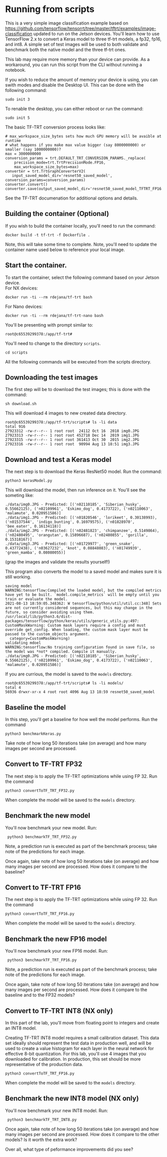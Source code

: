 # Running from scripts

This is a very simple image classification example based on https://github.com/tensorflow/tensorrt/tree/master/tftrt/examples/image-classification updated to run on the Jetson devices. You'll learn how to use TensorFlow 2.x to convert a Keras model to three tf-trt models, a fp32, fp16, and int8. A simple set of test images will be used to both validate and benchmark both the native model and the three tf-trt ones.

This lab may require more memory than your device can provide.  As a workaround, you can run this script from the CLI without running a notebook.

If you wish to reduce the amount of memory your device is using, you can swith modes and disable the Desktop UI.  This can be done with the following command:

```
sudo init 3
```

To renable the desktop, you can either reboot or run the command:
```
sudo init 5
```

The basic TF-TRT conversion process looks like:

```
# max_workspace_size_bytes sets how much GPU memory will be avaible at runtime
# what happens if you make max value bigger (say 8000000000) or smaller (say 1000000000)?
max = 3000000000
conversion_params = trt.DEFAULT_TRT_CONVERSION_PARAMS._replace(
    precision_mode=trt.TrtPrecisionMode.FP16,
    max_workspace_size_bytes=max)
converter = trt.TrtGraphConverterV2(
   input_saved_model_dir='resnet50_saved_model', conversion_params=conversion_params)
converter.convert()
converter.save(output_saved_model_dir='resnet50_saved_model_TFTRT_FP16')
```
See the TF-TRT documenation for additional options and details.


## Building the container (Optional)
If you wish to build the container locally, you'll need to run the command:
```
docker build -t tf-trt -f Dockerfile .
```
Note, this will take some time to complete.  Note, you'll need to update the container name used below to reference your local image.

## Start the container.
To start the container, select the following command based on your Jetson device.  
For NX devices:
```
docker run -ti --rm rdejana/tf-trt bash
```
For Nano devices:
```
docker run -ti --rm rdejana/tf-trt-nano bash
```

You'll be presenting with prompt similar to:
```
root@c65539299378:/app/tf-trt# 
```
You'll need to change to the directory `scripts`.
```
cd scripts
```

All the following commands will be executed from the scripts directory.

## Downloading the test images
The first step will be to download the test images; this is done with the command:
```
sh download.sh
```
This will download 4 images to new created data directory.
```
root@c65539299378:/app/tf-trt/scripts# ls -li data
total 916
27923312 -rw-r--r-- 1 root root  24112 Oct 16  2018 img0.JPG
27923313 -rw-r--r-- 1 root root 452718 Dec 14  2019 img1.JPG
27923315 -rw-r--r-- 1 root root 361413 Oct 30  2015 img2.JPG
27923316 -rw-r--r-- 1 root root  90994 Aug 13 18:51 img3.JPG
```

## Download and test a Keras model
The next step is to download the Keras ResNet50 model.  Run the command: 
```
python3 kerasModel.py
```
This will download the model, then run inference on it.  You'll see the someting like:
```
./data/img0.JPG - Predicted: [('n02110185', 'Siberian_husky', 0.55662125), ('n02109961', 'Eskimo_dog', 0.4173722), ('n02110063', 'malamute', 0.020951586)]
./data/img1.JPG - Predicted: [('n01820546', 'lorikeet', 0.30138993), ('n01537544', 'indigo_bunting', 0.16979575), ('n01828970', 'bee_eater', 0.16134118)]
./data/img2.JPG - Predicted: [('n02481823', 'chimpanzee', 0.5149864), ('n02480495', 'orangutan', 0.15896687), ('n02480855', 'gorilla', 0.15318167)]
./data/img3.JPG - Predicted: [('n01729977', 'green_snake', 0.43772438), ('n03627232', 'knot', 0.08848083), ('n01749939', 'green_mamba', 0.08080055)]
```
(grap the images and validate the results yourself!)

This program also converts the model to a saved model and makes sure it is still working.

```
saving model
WARNING:tensorflow:Compiled the loaded model, but the compiled metrics have yet to be built. `model.compile_metrics` will be empty until you train or evaluate the model.
2021-08-13 18:59:05.348362: W tensorflow/python/util/util.cc:348] Sets are not currently considered sequences, but this may change in the future, so consider avoiding using them.
/usr/local/lib/python3.6/dist-packages/tensorflow/python/keras/utils/generic_utils.py:497: CustomMaskWarning: Custom mask layers require a config and must override get_config. When loading, the custom mask layer must be passed to the custom_objects argument.
  category=CustomMaskWarning)
validating mdoel
WARNING:tensorflow:No training configuration found in save file, so the model was *not* compiled. Compile it manually.
./data/img0.JPG - Predicted: [('n02110185', 'Siberian_husky', 0.55662125), ('n02109961', 'Eskimo_dog', 0.4173722), ('n02110063', 'malamute', 0.020951586)]
```

If you are currious, the model is saved to the `models` directory.
```
root@c65539299378:/app/tf-trt/scripts# ls -li models/
total 4
56936 drwxr-xr-x 4 root root 4096 Aug 13 18:59 resnet50_saved_model
```

## Baseline the model
In this step, you'll get a baseline for how well the model performs.  Run the command
```
python3 benchmarkKeras.py 
```

Take note of how long 50 iterations take (on average) and how many images per second are processed.

## Convert to TF-TRT FP32
The next step is to apply the TF-TRT optimizations while using FP 32.  Run the command
```
python3 convertToTF_TRT_FP32.py 
```
When complete the model will be saved to the `models` directory.


## Benchmark the new model
You'll now benchmark your new model.  Run:
```
 python3 benchmarkTF_TRT_FP32.py 
```
Note, a prediction run is executed as part of the benchmark process; take note of the predictions for each image.

Once again, take note of how long 50 iterations take (on average) and how many images per second are processed.
How does it compare to the baseline?

## Convert to TF-TRT FP16
The next step is to apply the TF-TRT optimizations while using FP 32.  Run the command
```
python3 convertToTF_TRT_FP16.py 
```
When complete the model will be saved to the `models` directory.


## Benchmark the new FP16 model
You'll now benchmark your new FP16 model.  Run:
```
 python3 benchmarkTF_TRT_FP16.py 
```
Note, a prediction run is executed as part of the benchmark process; take note of the predictions for each image.

Once again, take note of how long 50 iterations take (on average) and how many images per second are processed.
How does it compare to the baseline and to the FP32 models?


## Convert to TF-TRT INT8 (NX only)
In this part of the lab, you'll move from floating point to integers and create an INT8 model.

Creating TF-TRT INT8 model requires a small calibration dataset. This data set ideally should represent the test data in production well, and will be used to create a value histogram for each layer in the neural network for effective 8-bit quantization.
For this lab, you'll use 4 images that you downloaded for calibration. In production, this set should be more representative of the production data.


```
python3 convertToTF_TRT_FP16.py 
```
When complete the model will be saved to the `models` directory.


## Benchmark the new INT8 model (NX only)
You'll now benchmark your new INT8 model.  Run:
```
 python3 benchmarkTF_TRT_INT8.py 
```
Once again, take note of how long 50 iterations take (on average) and how many images per second are processed.
How does it compare to the other models?  Is it worth the extra work?


Over all, what type of peformance improvements did you see? 

